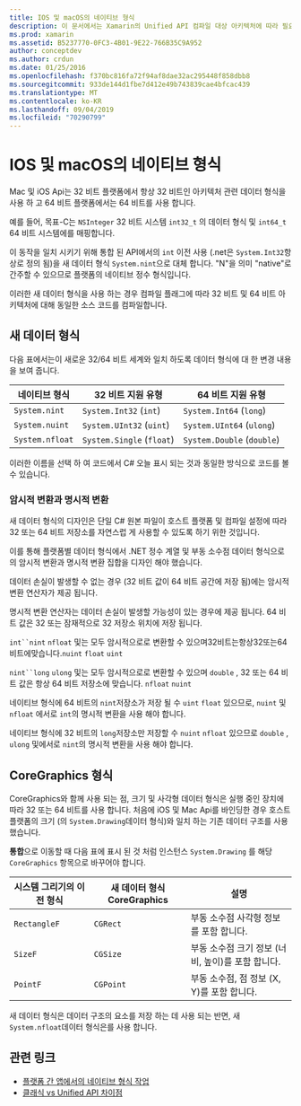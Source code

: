 ```yaml
---
title: IOS 및 macOS의 네이티브 형식
description: 이 문서에서는 Xamarin의 Unified API 컴파일 대상 아키텍처에 따라 필요에 따라 .NET 형식을 32 비트 및 64 비트 네이티브 형식에 매핑하는 방법에 대해 설명 합니다.
ms.prod: xamarin
ms.assetid: B5237770-0FC3-4B01-9E22-766B35C9A952
author: conceptdev
ms.author: crdun
ms.date: 01/25/2016
ms.openlocfilehash: f370bc816fa72f94af8dae32ac295448f858dbb8
ms.sourcegitcommit: 933de144d1fbe7d412e49b743839cae4bfcac439
ms.translationtype: MT
ms.contentlocale: ko-KR
ms.lasthandoff: 09/04/2019
ms.locfileid: "70290799"
---
```

# <a name="native-types-for-ios-and-macos"></a>IOS 및 macOS의 네이티브 형식

Mac 및 iOS Api는 32 비트 플랫폼에서 항상 32 비트인 아키텍처 관련 데이터 형식을 사용 하 고 64 비트 플랫폼에서는 64 비트를 사용 합니다.

예를 들어, 목표-C는 `NSInteger` 32 비트 시스템 `int32_t` 의 데이터 형식 및 `int64_t` 64 비트 시스템에를 매핑합니다.

이 동작을 일치 시키기 위해 통합 된 API에서의 `int` 이전 사용 (.net은 `System.Int32`항상로 정의 됨)을 새 데이터 형식 `System.nint`으로 대체 합니다. "N"을 의미 "native"로 간주할 수 있으므로 플랫폼의 네이티브 정수 형식입니다.

이러한 새 데이터 형식을 사용 하는 경우 컴파일 플래그에 따라 32 비트 및 64 비트 아키텍처에 대해 동일한 소스 코드를 컴파일합니다.

## <a name="new-data-types"></a>새 데이터 형식

다음 표에서는이 새로운 32/64 비트 세계와 일치 하도록 데이터 형식에 대 한 변경 내용을 보여 줍니다.

|네이티브 형식|32 비트 지원 유형|64 비트 지원 유형|
|--- |--- |--- |
|`System.nint`|`System.Int32` (`int`)|`System.Int64` (`long`)|
|`System.nuint`|`System.UInt32` (`uint`)|`System.UInt64` (`ulong`)|
|`System.nfloat`|`System.Single` (`float`)|`System.Double` (`double`)|

이러한 이름을 선택 하 여 코드에서 C# 오늘 표시 되는 것과 동일한 방식으로 코드를 볼 수 있습니다.

### <a name="implicit-and-explicit-conversions"></a>암시적 변환과 명시적 변환

새 데이터 형식의 디자인은 단일 C# 원본 파일이 호스트 플랫폼 및 컴파일 설정에 따라 32 또는 64 비트 저장소를 자연스럽 게 사용할 수 있도록 하기 위한 것입니다.

이를 통해 플랫폼별 데이터 형식에서 .NET 정수 계열 및 부동 소수점 데이터 형식으로의 암시적 변환과 명시적 변환 집합을 디자인 해야 했습니다.

데이터 손실이 발생할 수 없는 경우 (32 비트 값이 64 비트 공간에 저장 됨)에는 암시적 변환 연산자가 제공 됩니다.

명시적 변환 연산자는 데이터 손실이 발생할 가능성이 있는 경우에 제공 됩니다. 64 비트 값은 32 또는 잠재적으로 32 저장소 위치에 저장 됩니다.

`int``nint` `nfloat` 및는 모두 암시적으로로 변환할 수 있으며32비트는항상32또는64비트에맞습니다.`nuint` `float` `uint`

`nint``long` `ulong` 및는 모두 암시적으로로 변환할 수 있으며 `double` , 32 또는 64 비트 값은 항상 64 비트 저장소에 맞습니다. `nfloat` `nuint`

네이티브 형식에 64 비트의 `nint`저장소가 저장 될 수 `uint` `float` 있으므로, `nuint` 및 `nfloat` 에서로 `int`의 명시적 변환을 사용 해야 합니다.

네이티브 형식에 32 비트의 `long`저장소만 저장할 수 `nuint` `nfloat` 있으므로 `double` , `ulong` 및에서로 `nint`의 명시적 변환을 사용 해야 합니다.

## <a name="coregraphics-types"></a>CoreGraphics 형식

CoreGraphics와 함께 사용 되는 점, 크기 및 사각형 데이터 형식은 실행 중인 장치에 따라 32 또는 64 비트를 사용 합니다.  처음에 iOS 및 Mac Api를 바인딩한 경우 호스트 플랫폼의 크기 (의 `System.Drawing`데이터 형식)와 일치 하는 기존 데이터 구조를 사용 했습니다.

**통합**으로 이동할 때 다음 표에 표시 된 것 처럼 인스턴스 `System.Drawing` 를 해당 `CoreGraphics` 항목으로 바꾸어야 합니다.

|시스템 그리기의 이전 형식|새 데이터 형식 CoreGraphics|설명|
|--- |--- |--- |
|`RectangleF`|`CGRect`|부동 소수점 사각형 정보를 포함 합니다.|
|`SizeF`|`CGSize`|부동 소수점 크기 정보 (너비, 높이)를 포함 합니다.|
|`PointF`|`CGPoint`|부동 소수점, 점 정보 (X, Y)를 포함 합니다.|

새 데이터 형식은 데이터 구조의 요소를 저장 하는 데 사용 되는 반면, 새 `System.nfloat`데이터 형식은를 사용 합니다.

## <a name="related-links"></a>관련 링크

- [플랫폼 간 앱에서의 네이티브 형식 작업](~/cross-platform/macios/native-types-cross-platform.md)
- [클래식 vs Unified API 차이점](https://github.com/xamarin/release-notes-archive/blob/master/release-notes/ios/api_changes/classic-vs-unified-8.6.0/index.md)
